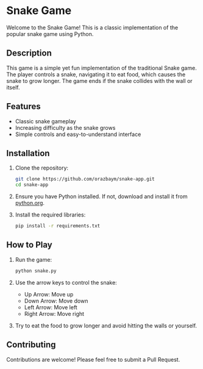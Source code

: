 # Snake Game

Welcome to the Snake Game! This is a classic implementation of the popular snake game using Python.

## Description

This game is a simple yet fun implementation of the traditional Snake game. The player controls a snake, navigating it to eat food, which causes the snake to grow longer. The game ends if the snake collides with the wall or itself.

## Features

- Classic snake gameplay
- Increasing difficulty as the snake grows
- Simple controls and easy-to-understand interface

## Installation

1. Clone the repository:
    ```bash
    git clone https://github.com/orazbaym/snake-app.git
    cd snake-app
    ```

2. Ensure you have Python installed. If not, download and install it from [python.org](https://www.python.org/).

3. Install the required libraries:
    ```bash
    pip install -r requirements.txt
    ```

## How to Play

1. Run the game:
    ```bash
    python snake.py
    ```

2. Use the arrow keys to control the snake:
    - Up Arrow: Move up
    - Down Arrow: Move down
    - Left Arrow: Move left
    - Right Arrow: Move right

3. Try to eat the food to grow longer and avoid hitting the walls or yourself.

## Contributing

Contributions are welcome! Please feel free to submit a Pull Request.
